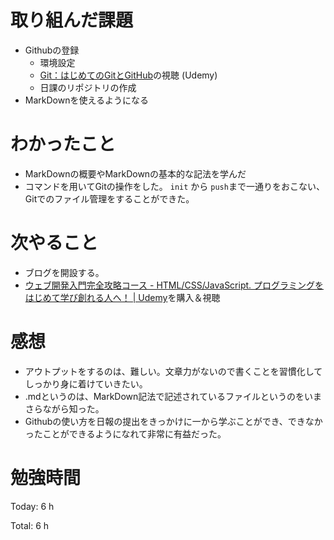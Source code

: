 # 取り組んだ課題
* Githubの登録
  - 環境設定
  - [Git：はじめてのGitとGitHub](https://www.udemy.com/course/intro_git/learn/lecture/6449718#overview)の視聴 (Udemy)
  - 日課のリポジトリの作成
* MarkDownを使えるようになる

# わかったこと
* MarkDownの概要やMarkDownの基本的な記法を学んだ 
* コマンドを用いてGitの操作をした。 `init` から `push`まで一通りをおこない、Gitでのファイル管理をすることができた。

# 次やること
* ブログを開設する。
* [ウェブ開発入門完全攻略コース \- HTML/CSS/JavaScript\. プログラミングをはじめて学び創れる人へ！ \| Udemy](https://www.udemy.com/course/web-application-development/)を購入＆視聴
  

# 感想
- アウトプットをするのは、難しい。文章力がないので書くことを習慣化してしっかり身に着けていきたい。
- .mdというのは、MarkDown記法で記述されているファイルというのをいまさらながら知った。
- Githubの使い方を日報の提出をきっかけに一から学ぶことができ、できなかったことができるようになれて非常に有益だった。

# 勉強時間
Today: 6 h

Total: 6 h